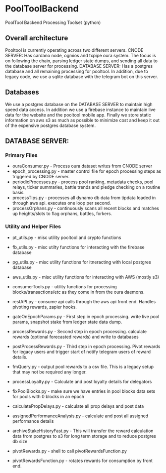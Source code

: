 # PoolToolBackend
PoolTool Backend Processing Toolset (python)

## Overall architecture
Pooltool is currently operating across two different servers.
CNODE SERVER:  Has cardano node, ogmios and txpipe oura system.   The focus is on following the chain, parsing ledger state dumps, and sending all data to the database server for processing.
DATABASE SERVER:  Has a postgres database and all remaining processing for pooltool.  In addition, due to legacy code, we use a sqlite database with the telegram bot on this server.

## Databases
We use a postgres database on the DATABASE SERVER to maintain high speed data access.  In addition we use a firebase instance to maintain live data for the website and the pooltool mobile app.  Finally we store static information on aws s3 as much as possible to minimize cost and keep it out of the expensive postgres database system.

## DATABASE SERVER:

### Primary Files
- ouraConsumer.py - Process oura dataset writes from CNODE server
- epoch_processing.py - master control file for epoch processing steps as triggered by CNODE server.
- periodicProcesses.py - process pool ranking, metadata checks, pool relays, ticker summaries, battle trends and pledge checking on a routine basis.
- processTips.py - processes all dynamo db data from tipdata loaded in through aws api.  executes one loop per second.
- processOrphans.py - continuously scans all recent blocks and matches up heights/slots to flag orphans, battles, forkers.

### Utility and Helper Files
- pt_utils.py - misc utility pooltool and crypto functions
- fb_utils.py - misc utilty functions for interacting with the firebase database
- pg_utils.py - misc utility functions for itneracting with local postgres database
- aws_utils.py - misc utility functions for interacting with AWS (mostly s3)
- consumerTools.py - utility functions for processing blocks/transactions/etc as they come in from the oura daemons.
- restAPI.py - consume api calls through the aws api front end.  Handles pivoting rewards, zapier hooks.

- gateOnEpochParams.py - First step in epoch processing.   write live pool params, snapshot stake from ledger state data dump.
- processRewards.py - Second step in epoch processing.  calculate rewards (optional forecasted rewards) and write to databases
- postProcessRewards.py - Third step in epoch processing.  Pivot rewards for legacy users and trigger start of notify telegram users of reward details.
- fmQuery.py - output pool rewards to a csv file.  This is a legacy setup that may not be required any longer. 
- processLoyalty.py - Calculate and post loyalty details for delegators
- fixPoolBlocks.py - make sure we have entries in pool blocks data sets for pools with 0 blocks in an epoch
- calculatePropDelays.py - calculate all prop delays and post data
- assignedPerformanceAnalysis.py - calculate and post all assigned performance details
- archiveStakeHistoryFast.py - This will transfer the reward calculation data from postgres to s3 for long term storage and to reduce postgres db size
- pivotRewards.py - shell to call pivotRewardsFunction.py
- pivotRewardsFunction.py - rotates rewards for consumption by front end.